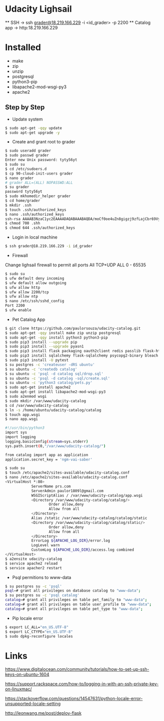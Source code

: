 # Udacity Lighsail

** SSH -> ssh grader@18.219.166.229 -i <id_grader> -p 2200
** Catalog app -> http:18.219.166.229

# Installed

- make
- zip
- unzip
- postgresql
- python3-pip
- libapache2-mod-wsgi-py3
- apache2

## Step by Step

- Update system

```sh
$ sudo apt-get -qqy update
$ sudo apt-get upgrade -y
```

- Create and grant root to grader

```sh
$ sudo useradd grader
$ sudo passwd grader 
Enter new Unix password: tyty56yt
$ sudo su
$ cd /etc/sudoers.d
$ cp 90-cloud-init-users grader
$ nano grader
# grader ALL=(ALL) NOPASSWD:ALL
$ su grader
password tyty56yt
$ sudo mkhomedir_helper grader
$ cd home/grader
$ mkdir .ssh
$ touch .ssh/authorized_keys
$ nano .ssh/authorized_keys
ssh-rsa AAAAB3NzaC1yc2EAAAADAQABAAABAQDA/moCf0oe4uZn8gigzj9zfLajCbr69Vyyw4cIc7TigWHjzKFufC7qhnLaCl+ObZmKFal3sykO4m00Lw1iFMXOMPjirflQEDg2COnzitKmt7J86hIXJtGTYORsuDYFqT9dwTyU88EH6ODxvSZQiiE0KWRk0J7o3ztgjXSU2kxYl2y1vVyFD9ejYKeY5gr2K/uVGnkcMLE7RisS4C5scbyWIGDwDpfgCNbIQ7tMaQ+3xAKYZY+wb9Ow4+qDjkd+8eRUO6165UM2+tKkv5Y3GwrpKjsTDbtxoB/Da1zukwYraXlAkdPDppuIj9uWwpWa0Rc9W5KVG2TRDhTW65MjLOSb prs@Inspiron-5557
$ chmod 700 .shh
$ chmod 644 .ssh/authorized_keys
```

- Login in local machine

```sh
$ ssh grader@18.219.166.229 -i id_grader 
```

- Firewall

Change lighsail firewall to permit all ports
All TCP+UDP	ALL	0 - 65535

```sh
$ sudo su
$ ufw default deny incoming
$ ufw default allow outgoing
$ ufw allow http
$ ufw allow 2200/tcp
$ ufw allow ntp
$ nano /etc/ssh/sshd_config
Port 2200
$ ufw enable
```

- Pet Catalog App

```sh
$ git clone https://github.com/paulorsouza/udacity-catalog.git
$ sudo apt-get -qqy install make zip unzip postgresql
$ sudo apt-get -qqy install python3 python3-pip
$ sudo pip3 install --upgrade pip
$ sudo pip3 install --upgrade pyasn1
$ sudo pip3 install flask packaging oauth2client redis passlib flask-httpauth
$ sudo pip3 install sqlalchemy flask-sqlalchemy psycopg2-binary bleach requests
$ sudo pip3 install -U pytest
$ su postgres -c 'createuser -dRS ubuntu'
$ su ubuntu -c 'createdb catalog'
$ su ubuntu -c 'psql -d catalog sql/drop.sql'
$ su ubuntu -c 'psql -d catalog -sql/create.sql'
$ su ubuntu -c 'python3 catalog/pets.py'
$ sudo apt-get install apache2
$ sudo apt-get install libapache2-mod-wsgi-py3
$ sudo a2enmod wsgi
$ sudo mkdir /var/www/udacity-catalog
$ cd /var/www/udacity-catalog
$ ln -s /home/ubuntu/udacity-catalog/catalog
$ touch app.wsgi
$ nano app.wsgi

#!/usr/bin/python3
import sys
import logging
logging.basicConfig(stream=sys.stderr)
sys.path.insert(0,"/var/www/udacity-catalog/")

from catalog import app as application
application.secret_key = 'ngm-vai-saber'

$ sudo su
$ touch /etc/apache2/sites-available/udacity-catalog.conf
$ nano /etc/apache2/sites-available/udacity-catalog.conf
<VirtualHost *:80>
            ServerName prs.com
            ServerAdmin paulor1809l@gmail.com
            WSGIScriptAlias / /var/www/udacity-catalog/app.wsgi
            <Directory /var/www/udacity-catalog/catalog/>
                    Order allow,deny
                    Allow from all
            </Directory>
            Alias /static /var/www/udacity-catalog/catalog/static
            <Directory /var/www/udacity-catalog/catalog/static/>
                    Order allow,deny
                    Allow from all
            </Directory>
            ErrorLog ${APACHE_LOG_DIR}/error.log
            LogLevel warn
            CustomLog ${APACHE_LOG_DIR}/access.log combined
</VirtualHost>
$ a2ensite udacity-catalog
$ service apache2 reload
$ service apacher2 restart
```

- Psql permitions to www-data

```sh
$ su postgres su -c 'psql'
psql=# grant all privileges on database catalog to "www-data";
$ su postgres su -c 'psql catalog'
catalog=# grant all privileges on table pet_family to "www-data";
catalog=# grant all privileges on table user_profile to "www-data";
catalog=# grant all privileges on table pet_type to "www-data";
```

- Pip locale error

```sh
$ export LC_ALL="en_US.UTF-8"
$ export LC_CTYPE="en_US.UTF-8"
$ sudo dpkg-reconfigure locales
```

# Links

https://www.digitalocean.com/community/tutorials/how-to-set-up-ssh-keys-on-ubuntu-1604

https://support.rackspace.com/how-to/logging-in-with-an-ssh-private-key-on-linuxmac/

https://stackoverflow.com/questions/14547631/python-locale-error-unsupported-locale-setting

http://leonwang.me/post/deploy-flask


